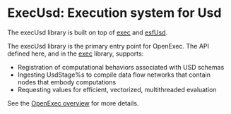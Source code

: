 # ExecUsd: Execution system for Usd

The execUsd library is built on top of [exec](../exec/README.md) and
[esfUsd](../esfUsd/README.md).

The execUsd library is the primary entry point for OpenExec. The API defined
here, and in the [exec](../exec/README.md) library, supports:
- Registration of computational behaviors associated with USD schemas
- Ingesting UsdStage%s to compile data flow networks that contain nodes that
  embody computations
- Requesting values for efficient, vectorized, multithreaded evaluation

See the [OpenExec overview](docs/overview.md) for more details.
